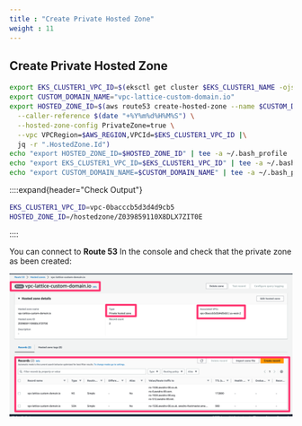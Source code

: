 ```yaml
---
title : "Create Private Hosted Zone"
weight : 11
---
```


## Create Private Hosted Zone

```bash
export EKS_CLUSTER1_VPC_ID=$(eksctl get cluster $EKS_CLUSTER1_NAME -ojson | jq -r '.[0]["ResourcesVpcConfig"]["VpcId"]')
export CUSTOM_DOMAIN_NAME="vpc-lattice-custom-domain.io"
export HOSTED_ZONE_ID=$(aws route53 create-hosted-zone --name $CUSTOM_DOMAIN_NAME \
  --caller-reference $(date "+%Y%m%d%H%M%S") \
  --hosted-zone-config PrivateZone=true \
  --vpc VPCRegion=$AWS_REGION,VPCId=$EKS_CLUSTER1_VPC_ID |\
  jq -r ".HostedZone.Id")
echo "export HOSTED_ZONE_ID=$HOSTED_ZONE_ID" | tee -a ~/.bash_profile
echo "export EKS_CLUSTER1_VPC_ID=$EKS_CLUSTER1_VPC_ID" | tee -a ~/.bash_profile
echo "export CUSTOM_DOMAIN_NAME=$CUSTOM_DOMAIN_NAME" | tee -a ~/.bash_profile
```

::::expand{header="Check Output"}
```bash
EKS_CLUSTER1_VPC_ID=vpc-0bacccb5d3d4d9cb5
HOSTED_ZONE_ID=/hostedzone/Z039859110X8DLX7ZIT0E
```
::::

You can connect to **Route 53** In the console and check that the private zone as been created:

![private-hosted-zone.png](/static/images/6-network-security/2-vpc-lattice-service-access/private-hosted-zone.png)

